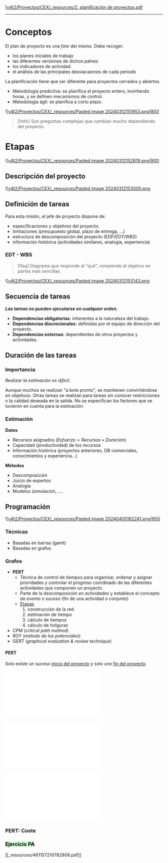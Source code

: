 [[y4t2/Proyectos/CEX/_resources/2. planificación de proyectos.pdf](_resources/2.%20planificaci%C3%B3n%20de%20proyectos.pdf)

---

# Conceptos
El plan de proyecto es una *foto* del mismo. Debe recoger:
- los planes iniciales de trabajo
- las diferentes versiones de dichos palnes
- los indicadores de actividad
- el análisis de las principales desviacaiones de cada periodo

La planificación tiene que ser diferente para proyectos cerrados y abiertos.

 - Metodología predictiva: se planifica el proyecto entero, invirtiendo horas, y se definen mecanismos de control.
 - Metodología ágil: se planifica a corto plazo.

![[y4t2/Proyectos/CEX/_resources/Pasted image 20240312151953.png|800](_resources/Pasted%20image%2020240312151953.png)
> [!info] Son preguntas complejas que cambian mucho dependiendo del proyecto.

# Etapas
![[y4t2/Proyectos/CEX/_resources/Pasted image 20240312152819.png|900](_resources/Pasted%20image%2020240312152819.png)

## Descripción del proyecto
![[y4t2/Proyectos/CEX/_resources/Pasted image 20240312153000.png](_resources/Pasted%20image%2020240312153000.png)

## Definición de tareas
 Para esta misión, el jefe de proyecto dispone de:
 - especificaciones y objetivos del proyecto.
 - limitaciones (presupuesto global, plazo de entrega, ...)
 - estructura de descomposición del proyecto (EDP/EDT/WBS)
 - información histórica (actividades similares, analogía, experiencia)

### EDT - WBS
> [!faq] Diagrama que responde al "qué", rompiendo el objetivo en partes más sencillas.

![[y4t2/Proyectos/CEX/_resources/Pasted image 20240312153143.png](_resources/Pasted%20image%2020240312153143.png)

## Secuencia de tareas
***Las tareas no pueden ejecutarse en cualquier orden.***

- **Dependencias obligatorias**: inherentes a la naturaleza del trabajo.
- **Dependencias discrecionales**: definidas por el equipo de dirección del proyecto.
- **Dependencias externas**: dependientes de otros proyectos y actividades.

## Duración de las tareas
### Importancia
*Realizar la estimación es difícil.*

Aunque muchos se realizan "a bote pronto", se mantienen convirtiéndose en objetivos. Otras tareas se realizan para tareas sin conocer restricciones o la calidad deseada en la salida. No se especifican los factores que se tuvieron en cuenta para la estimación.

### Estimación
**Datos**
- Recursos asignados ($Esfuerzo = Recursos\times Duración$)
- Capacidad (productividad) de los recursos
- Información histórica (proyectos anteriores, DB comerciales, conocimientos y experiencia...)

**Métodos**
- Descomposición
- Juicio de expertos
- Analogía
- Modelos (simulación, ....

## Programación
![[y4t2/Proyectos/CEX/_resources/Pasted image 20240405162241.png|650](_resources/Pasted%20image%2020240405162241.png)

### Técnicas
- Basadas en barras (gantt)
- Basadas en grafos

### Grafos
- **PERT**
	- Técnica de control de tiempos para organizar, ordenar y asignar prioridades y controlar el progreso coordinado de las diferentes actividades que componen un proyecto.
	- Parte de la *descomposición en actividades* y establece el concepto de *evento o suceso* (fin de una actividad o conjunto)
	- <u>Etapas</u>
		1. construcción de la red
		2. estimación de tiempo
		3. cálculo de tiempos
		4. cálculo de holguras
- CPM (*critical path method*)
- ROY (*método de los potenciales*)
- GERT (*graphical evaluation & review technique*) 

#### PERT
Solo existe un suceso <u>inicio del proyecto</u> y solo uno <u>fin del proyecto</u>.

![](_resources/4.%20Planificación%202024-04-05%2016.44.14.excalidraw.md)

![](_resources/4.%20Planificaci%C3%B3n%202024-04-23%2015.09.00.excalidraw.md)

![](_resources/4.%20Planificaci%C3%B3n%202024-04-23%2015.29.46.excalidraw.md)

### PERT: Coste

### <mark style="background: #BBFABBA6;">Ejercicio PA</mark>
[[_resources/461157210782806.pdf]]